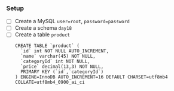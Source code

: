 ### Setup

- [ ] Create a MySQL `user=root`, `password=password`
- [ ] Create a schema `day18`
- [ ] Create a table `product`
    ```
    CREATE TABLE `product` (
      `id` int NOT NULL AUTO_INCREMENT,
      `name` varchar(45) NOT NULL,
      `categoryId` int NOT NULL,
      `price` decimal(13,3) NOT NULL,
      PRIMARY KEY (`id`,`categoryId`)
    ) ENGINE=InnoDB AUTO_INCREMENT=16 DEFAULT CHARSET=utf8mb4 COLLATE=utf8mb4_0900_ai_ci
    ```